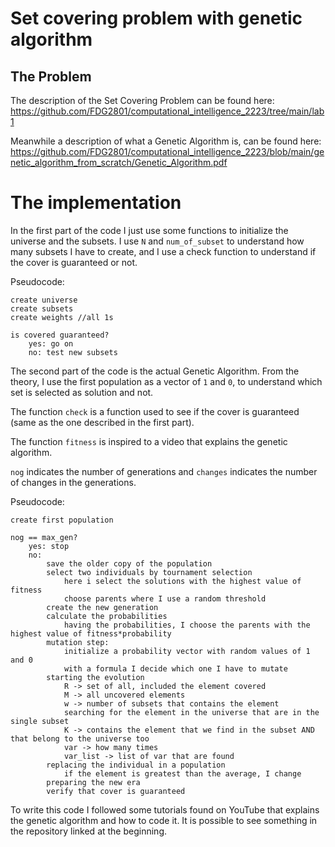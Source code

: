 # Set covering problem with genetic algorithm
## The Problem

The description of the Set Covering Problem can be found here: https://github.com/FDG2801/computational_intelligence_2223/tree/main/lab1

Meanwhile a description of what a Genetic Algorithm is, can be found here: https://github.com/FDG2801/computational_intelligence_2223/blob/main/genetic_algorithm_from_scratch/Genetic_Algorithm.pdf

# The implementation

In the first part of the code I just use some functions to initialize the universe and the subsets. I use `N` and `num_of_subset` to understand how many subsets I have to create, and I use a check function to understand if the cover is guaranteed or not.

Pseudocode:
```
create universe
create subsets
create weights //all 1s

is covered guaranteed? 
    yes: go on
    no: test new subsets
```

The second part of the code is the actual Genetic Algorithm. From the theory, I use the first population as a vector of `1` and `0`, to understand which set is selected as solution and not. 

The function `check` is a function used to see if the cover is guaranteed (same as the one described in the first part). 

The function `fitness` is inspired to a video that explains the genetic algorithm.

`nog` indicates the number of generations and `changes` indicates the number of changes in the generations.

Pseudocode:
```
create first population

nog == max_gen?
    yes: stop
    no:
        save the older copy of the population
        select two individuals by tournament selection
            here i select the solutions with the highest value of fitness
            choose parents where I use a random threshold
        create the new generation
        calculate the probabilities 
            having the probabilities, I choose the parents with the highest value of fitness*probability
        mutation step:
            initialize a probability vector with random values of 1 and 0
            with a formula I decide which one I have to mutate
        starting the evolution
            R -> set of all, included the element covered
            M -> all uncovered elements
            w -> number of subsets that contains the element
            searching for the element in the universe that are in the single subset
            K -> contains the element that we find in the subset AND that belong to the universe too
            var -> how many times
            var_list -> list of var that are found
        replacing the individual in a population
            if the element is greatest than the average, I change
        preparing the new era
        verify that cover is guaranteed
```

To write this code I followed some tutorials found on YouTube that explains the genetic algorithm and how to code it. It is possible to see something in the repository linked at the beginning.